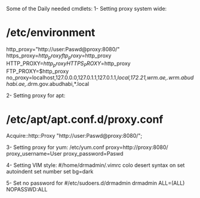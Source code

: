 Some of the Daily needed cmdlets:
1- Setting proxy system wide:
# /etc/environment
http_proxy="http://user:Paswd@proxy:8080/"
https_proxy=$http_proxy
ftp_proxy=$http_proxy
HTTP_PROXY=$http_proxy
HTTPS_PROXY=$http_proxy
FTP_PROXY=$http_proxy
no_proxy=localhost,127.0.0.0,127.0.1.1,127.0.1.1,*local,172.21,*wrm.ae,*.wrm.abudhabi.ae,*.drm.gov.abudhabi,*.local

2- Setting proxy for apt:
# /etc/apt/apt.conf.d/proxy.conf
Acquire::http::Proxy "http://user:Paswd@proxy:8080/";

3- Setting proxy for yum:
/etc/yum.conf
proxy=http://proxy:8080/
proxy_username=User
proxy_password=Paswd

4- Setting VIM style:
#/home/drmadmin/.vimrc
colo desert
syntax on
set autoindent
set number
set bg=dark

5- Set no password for 
#/etc/sudoers.d/drmadmin
drmadmin        ALL=(ALL)       NOPASSWD:ALL
